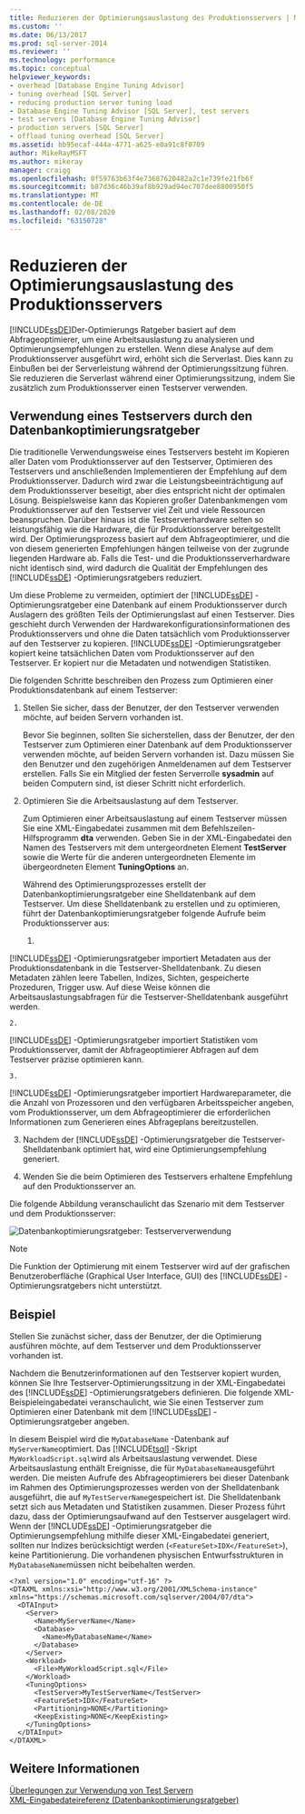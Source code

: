 ```yaml
---
title: Reduzieren der Optimierungsauslastung des Produktionsservers | Microsoft-Dokumentation
ms.custom: ''
ms.date: 06/13/2017
ms.prod: sql-server-2014
ms.reviewer: ''
ms.technology: performance
ms.topic: conceptual
helpviewer_keywords:
- overhead [Database Engine Tuning Advisor]
- tuning overhead [SQL Server]
- reducing production server tuning load
- Database Engine Tuning Advisor [SQL Server], test servers
- test servers [Database Engine Tuning Advisor]
- production servers [SQL Server]
- offload tuning overhead [SQL Server]
ms.assetid: bb95ecaf-444a-4771-a625-e0a91c8f0709
author: MikeRayMSFT
ms.author: mikeray
manager: craigg
ms.openlocfilehash: 0f59763b63f4e73687620482a2c1e739fe21fb6f
ms.sourcegitcommit: b87d36c46b39af8b929ad94ec707dee8800950f5
ms.translationtype: MT
ms.contentlocale: de-DE
ms.lasthandoff: 02/08/2020
ms.locfileid: "63150728"
---
```

# <a name="reduce-the-production-server-tuning-load"></a>Reduzieren der Optimierungsauslastung des Produktionsservers
  [!INCLUDE[ssDE](../../../includes/ssde-md.md)]Der-Optimierungs Ratgeber basiert auf dem Abfrageoptimierer, um eine Arbeitsauslastung zu analysieren und Optimierungsempfehlungen zu erstellen. Wenn diese Analyse auf dem Produktionsserver ausgeführt wird, erhöht sich die Serverlast. Dies kann zu Einbußen bei der Serverleistung während der Optimierungssitzung führen. Sie reduzieren die Serverlast während einer Optimierungssitzung, indem Sie zusätzlich zum Produktionsserver einen Testserver verwenden.  
  
## <a name="how-database-engine-tuning-advisor-uses-a-test-server"></a>Verwendung eines Testservers durch den Datenbankoptimierungsratgeber  
 Die traditionelle Verwendungsweise eines Testservers besteht im Kopieren aller Daten vom Produktionsserver auf den Testserver, Optimieren des Testservers und anschließenden Implementieren der Empfehlung auf dem Produktionsserver. Dadurch wird zwar die Leistungsbeeinträchtigung auf dem Produktionsserver beseitigt, aber dies entspricht nicht der optimalen Lösung. Beispielsweise kann das Kopieren großer Datenbankmengen vom Produktionsserver auf den Testserver viel Zeit und viele Ressourcen beanspruchen. Darüber hinaus ist die Testserverhardware selten so leistungsfähig wie die Hardware, die für Produktionsserver bereitgestellt wird. Der Optimierungsprozess basiert auf dem Abfrageoptimierer, und die von diesem generierten Empfehlungen hängen teilweise von der zugrunde liegenden Hardware ab. Falls die Test- und die Produktionsserverhardware nicht identisch sind, wird dadurch die Qualität der Empfehlungen des [!INCLUDE[ssDE](../../../includes/ssde-md.md)] -Optimierungsratgebers reduziert.  
  
 Um diese Probleme zu vermeiden, optimiert der [!INCLUDE[ssDE](../../../includes/ssde-md.md)] -Optimierungsratgeber eine Datenbank auf einem Produktionsserver durch Auslagern des größten Teils der Optimierungslast auf einen Testserver. Dies geschieht durch Verwenden der Hardwarekonfigurationsinformationen des Produktionsservers und ohne die Daten tatsächlich vom Produktionsserver auf den Testserver zu kopieren. 
  [!INCLUDE[ssDE](../../../includes/ssde-md.md)] -Optimierungsratgeber kopiert keine tatsächlichen Daten vom Produktionsserver auf den Testserver. Er kopiert nur die Metadaten und notwendigen Statistiken.  
  
 Die folgenden Schritte beschreiben den Prozess zum Optimieren einer Produktionsdatenbank auf einem Testserver:  
  
1.  Stellen Sie sicher, dass der Benutzer, der den Testserver verwenden möchte, auf beiden Servern vorhanden ist.  
  
     Bevor Sie beginnen, sollten Sie sicherstellen, dass der Benutzer, der den Testserver zum Optimieren einer Datenbank auf dem Produktionsserver verwenden möchte, auf beiden Servern vorhanden ist. Dazu müssen Sie den Benutzer und den zugehörigen Anmeldenamen auf dem Testserver erstellen. Falls Sie ein Mitglied der festen Serverrolle **sysadmin** auf beiden Computern sind, ist dieser Schritt nicht erforderlich.  
  
2.  Optimieren Sie die Arbeitsauslastung auf dem Testserver.  
  
     Zum Optimieren einer Arbeitsauslastung auf einem Testserver müssen Sie eine XML-Eingabedatei zusammen mit dem Befehlszeilen-Hilfsprogramm **dta** verwenden. Geben Sie in der XML-Eingabedatei den Namen des Testservers mit dem untergeordneten Element **TestServer** sowie die Werte für die anderen untergeordneten Elemente im übergeordneten Element **TuningOptions** an.  
  
     Während des Optimierungsprozesses erstellt der Datenbankoptimierungsratgeber eine Shelldatenbank auf dem Testserver. Um diese Shelldatenbank zu erstellen und zu optimieren, führt der Datenbankoptimierungsratgeber folgende Aufrufe beim Produktionsserver aus:  
  
    1.  
  [!INCLUDE[ssDE](../../../includes/ssde-md.md)] -Optimierungsratgeber importiert Metadaten aus der Produktionsdatenbank in die Testserver-Shelldatenbank. Zu diesen Metadaten zählen leere Tabellen, Indizes, Sichten, gespeicherte Prozeduren, Trigger usw. Auf diese Weise können die Arbeitsauslastungsabfragen für die Testserver-Shelldatenbank ausgeführt werden.  
  
    2.  
  [!INCLUDE[ssDE](../../../includes/ssde-md.md)] -Optimierungsratgeber importiert Statistiken vom Produktionsserver, damit der Abfrageoptimierer Abfragen auf dem Testserver präzise optimieren kann.  
  
    3.  
  [!INCLUDE[ssDE](../../../includes/ssde-md.md)] -Optimierungsratgeber importiert Hardwareparameter, die die Anzahl von Prozessoren und den verfügbaren Arbeitsspeicher angeben, vom Produktionsserver, um dem Abfrageoptimierer die erforderlichen Informationen zum Generieren eines Abfrageplans bereitzustellen.  
  
3.  Nachdem der [!INCLUDE[ssDE](../../../includes/ssde-md.md)] -Optimierungsratgeber die Testserver-Shelldatenbank optimiert hat, wird eine Optimierungsempfehlung generiert.  
  
4.  Wenden Sie die beim Optimieren des Testservers erhaltene Empfehlung auf den Produktionsserver an.  
  
 Die folgende Abbildung veranschaulicht das Szenario mit dem Testserver und dem Produktionsserver:  
  
 ![Datenbankoptimierungsratgeber: Testserververwendung](../../database-engine/media/testsvr.gif "Datenbankoptimierungsratgeber: Testserververwendung")  
  
> [!NOTE]  
>  Die Funktion der Optimierung mit einem Testserver wird auf der grafischen Benutzeroberfläche (Graphical User Interface, GUI) des [!INCLUDE[ssDE](../../../includes/ssde-md.md)] -Optimierungsratgebers nicht unterstützt.  
  
## <a name="example"></a>Beispiel  
 Stellen Sie zunächst sicher, dass der Benutzer, der die Optimierung ausführen möchte, auf dem Testserver und dem Produktionsserver vorhanden ist.  
  
 Nachdem die Benutzerinformationen auf den Testserver kopiert wurden, können Sie Ihre Testserver-Optimierungssitzung in der XML-Eingabedatei des [!INCLUDE[ssDE](../../../includes/ssde-md.md)] -Optimierungsratgebers definieren. Die folgende XML-Beispieleingabedatei veranschaulicht, wie Sie einen Testserver zum Optimieren einer Datenbank mit dem [!INCLUDE[ssDE](../../../includes/ssde-md.md)] -Optimierungsratgeber angeben.  
  
 In diesem Beispiel wird die `MyDatabaseName` -Datenbank auf `MyServerName`optimiert. Das [!INCLUDE[tsql](../../includes/tsql-md.md)] -Skript `MyWorkloadScript.sql`wird als Arbeitsauslastung verwendet. Diese Arbeitsauslastung enthält Ereignisse, die für `MyDatabaseName`ausgeführt werden. Die meisten Aufrufe des Abfrageoptimierers bei dieser Datenbank im Rahmen des Optimierungsprozesses werden von der Shelldatenbank ausgeführt, die auf `MyTestServerName`gespeichert ist. Die Shelldatenbank setzt sich aus Metadaten und Statistiken zusammen. Dieser Prozess führt dazu, dass der Optimierungsaufwand auf den Testserver ausgelagert wird. Wenn der [!INCLUDE[ssDE](../../../includes/ssde-md.md)] -Optimierungsratgeber die Optimierungsempfehlung mithilfe dieser XML-Eingabedatei generiert, sollten nur Indizes berücksichtigt werden (`<FeatureSet>IDX</FeatureSet>`), keine Partitionierung. Die vorhandenen physischen Entwurfsstrukturen in `MyDatabaseName`müssen nicht beibehalten werden.  
  
```  
<?xml version="1.0" encoding="utf-16" ?>  
<DTAXML xmlns:xsi="http://www.w3.org/2001/XMLSchema-instance" xmlns="https://schemas.microsoft.com/sqlserver/2004/07/dta">  
  <DTAInput>  
    <Server>  
      <Name>MyServerName</Name>  
      <Database>  
        <Name>MyDatabaseName</Name>  
      </Database>  
    </Server>  
    <Workload>  
      <File>MyWorkloadScript.sql</File>  
    </Workload>  
    <TuningOptions>  
      <TestServer>MyTestServerName</TestServer>  
      <FeatureSet>IDX</FeatureSet>  
      <Partitioning>NONE</Partitioning>  
      <KeepExisting>NONE</KeepExisting>  
    </TuningOptions>  
  </DTAInput>  
</DTAXML>  
```  
  
## <a name="see-also"></a>Weitere Informationen  
 [Überlegungen zur Verwendung von Test Servern](considerations-for-using-test-servers.md)   
 [XML-Eingabedateireferenz &#40;Datenbankoptimierungsratgeber&#41;](database-engine-tuning-advisor.md)  
  
  
